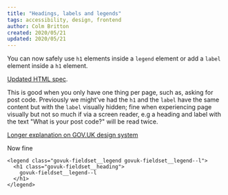 ```yaml
---
title: "Headings, labels and legends"
tags: accessibility, design, frontend
author: Colm Britton
created: 2020/05/21
updated: 2020/05/21
---
```


You can now safely use `h1` elements inside a `legend` element or add a `label` element inside a `h1` element.

[Updated HTML spec](https://github.com/whatwg/html/pull/5090).

This is good when you only have one thing per page, such as, asking for post code. Previously we might've had the `h1` and the `label` have the same content but with the `label` visually hidden; fine when experiencing page visually but not so much if via a screen reader, e.g a heading and label with the text "What is your post code?" will be read twice.

[Longer explanation on GOV.UK design system](https://design-system.service.gov.uk/get-started/labels-legends-headings/)

Now fine

    <legend class="govuk-fieldset__legend govuk-fieldset__legend--l">
      <h1 class="govuk-fieldset__heading">
        govuk-fieldset__legend--l
      </h1>
    </legend>

